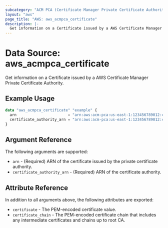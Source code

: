 ```yaml
---
subcategory: "ACM PCA (Certificate Manager Private Certificate Authority)"
layout: "aws"
page_title: "AWS: aws_acmpca_certificate"
description: |-
  Get information on a Certificate issued by a AWS Certificate Manager Private Certificate Authority
---
```


# Data Source: aws_acmpca_certificate

Get information on a Certificate issued by a AWS Certificate Manager Private Certificate Authority.

## Example Usage

```terraform
data "aws_acmpca_certificate" "example" {
  arn                       = "arn:aws:acm-pca:us-east-1:123456789012:certificate-authority/12345678-1234-1234-1234-123456789012/certificate/1234b4a0d73e2056789bdbe77d5b1a23"
  certificate_authority_arn = "arn:aws:acm-pca:us-east-1:123456789012:certificate-authority/12345678-1234-1234-1234-123456789012"
}
```

## Argument Reference

The following arguments are supported:

* `arn` - (Required) ARN of the certificate issued by the private certificate authority.
* `certificate_authority_arn` - (Required) ARN of the certificate authority.

## Attribute Reference

In addition to all arguments above, the following attributes are exported:

* `certificate` - The PEM-encoded certificate value.
* `certificate_chain` - The PEM-encoded certificate chain that includes any intermediate certificates and chains up to root CA.
